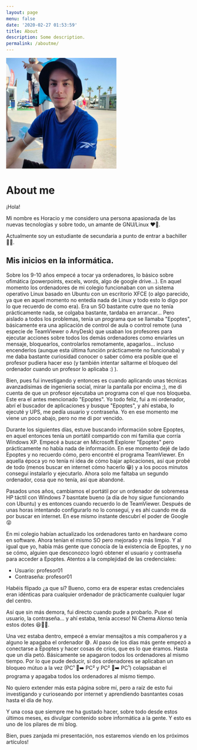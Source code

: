 ```yaml
---
layout: page
menu: false
date: '2020-02-27 01:53:59'
title: About
description: Some description.
permalink: /aboutme/
---
```


<img class="img-rounded" src="/assets/img/uploads/profile.jpg" alt="Horacio M." width="300">

# About me

¡Hola!

Mi nombre es Horacio y me considero una persona apasionada de las nuevas tecnologías y sobre todo, un amante de GNU/Linux ❤️🐧.

Actualmente soy un estudiante de secundaria a punto de entrar a bachiller 😵‍💫.

## Mis inicios en la informática.

Sobre los 9-10 años empecé a tocar ya ordenadores, lo básico sobre ofimática (powerpoints, excels, words, algo de google drive...).
En aquel momento los ordenadores de mi colegio funcionaban con un sistema operativo Linux basado en Ubuntu con un escritorio XFCE
(o algo parecido, ya que en aquel momento no entedía nada de Linux y todo esto lo digo por lo que recuerdo de como era). Era un SO
bastante cutre que no tenía prácticamente nada, se colgaba bastante, tardaba en arrancar... Pero aislado a todos los problemas, tenía
un programa que se llamaba "Epoptes", básicamente era una aplicación de control de aula o control remote (una especie de TeamViewer o AnyDesk)
que usaban los profesores para ejecutar acciones sobre todos los demás ordenadores como enviarles un mensaje, bloquearlos,
controlarlos remotamente, apagarlos... incluso encenderlos (aunque esta última función prácticamente no funcionaba) y me daba bastante curiosidad
conocer o saber cómo era posible que el profesor pudiera hacer eso (y también intentar saltarme el bloqueo del ordenador cuando un profesor lo aplicaba :) ).

Bien, pues fui investigando y entonces es cuando aplicando unas técnicas avanzadísimas de ingenieria social, mirar la pantalla por encima ;), me di cuenta de que
un profesor ejecutaba un programa con el que nos bloqueba. Este era el antes mencionado "Epoptes". Yo todo feliz, fui a mi ordenador, abrí el buscador de aplicaciones
y busque "Epoptes", y ahí estaba, lo ejecuté y UPS, me pedía usuario y contraseña. Yo en ese momento me viene un poco abajo, pero no me di por vencido.

Durante los siguientes días, estuve buscando información sobre Epoptes, en aquel entonces tenía un portátil compartido con mi familia que corría Windows XP.
Empecé a buscar en Microsoft Explorer "Epoptes" pero prácticamente no había nada de información. En ese momento dejé de lado Epoptes y no recuerdo cómo, pero encontré el programa
TeamViewer. En aquella época yo no tenía ni idea de cómo bajar aplicaciones, así que probé de todo (menos buscar en internet cómo hacerlo 😁​) y a los pocos minutos
conseguí instalarlo y ejecutarlo. Ahora solo me faltaba un segundo ordenador, cosa que no tenía, así que abandoné.

Pasados unos años, cambiamos el portátil por un ordenador de sobremesa HP táctil con Windows 7 basntate bueno (a día de hoy sigue funcionando con Ubuntu) y es entonces cuando recuerdo
lo de TeamViewer. Después de unas horas intentando configurarlo no lo conseguí, y es ahí cuando me da por buscar en internet. En ese mismo instante descubrí el poder de Google 😝​

En mi colegio habían actualizado los ordenadores tanto en hardware como en software. Ahora tenían el mismo SO pero mejorado y más limpio. Y al igual que yo, había más gente
que conocía de la existencia de Epoptes, y no se cómo, alguien que desconozco logró obtener el usuario y contraseña para acceder a Epoptes. Atentos a la complejidad de las credenciales:

- Usuario: profesor01
- Contraseña: profesor01

Habéis flipado ¿a que sí? Bueno, como era de esperar estas credenciales eran idénticas para cualquier ordenador de prácticamente cualquier lugar del centro.

Así que sin más demora, fui directo cuando pude a probarlo. Puse el usuario, la contraseña... y ahí estaba, tenía acceso! Ni Chema Alonso tenía estos dotes ​😆​👨‍💻​.

Una vez estaba dentro, empecé a enviar mensajitos a mis compañeros y a alguno le apagaba el ordenador 😅​. Al paso de los días más gente empezó a conectarse a Epoptes y hacer cosas
de críos, que es lo que éramos. Hasta que un día petó. Básicamente se apagaron todos los ordenadores al mismo tiempo. Por lo que pude deducir, si dos ordenadores se aplicaban un bloqueo
mútuo a la vez (PC¹ 🔐​➡️​ PC² y PC² 🔐​➡️​ PC¹) colapsaban el programa y apagaba todos los ordenadores al mismo tiempo.

No quiero extender más esta página sobre mí, pero a raíz de esto fui investigando y curioseando por internet y aprendiendo basntantes cosas hasta el día de hoy.

Y una cosa que siempre me ha gustado hacer, sobre todo desde estos últimos meses, es divulgar contenido sobre informática a la gente. Y esto es uno de los pilares de mi blog.

Bien, pues zanjada mi presentación, nos estaremos viendo en los próximos artículos!
